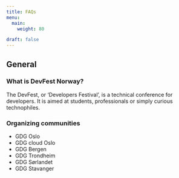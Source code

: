 ```yaml
---
title: FAQs
menu:
  main:
    weight: 80

draft: false
---
```


## General

### What is DevFest Norway?

The DevFest, or ‘Developers Festival’, is a technical conference for developers. It is aimed at students, professionals or simply curious technophiles.

### Organizing communities

- GDG Oslo
- GDG cloud Oslo
- GDG Bergen
- GDG Trondheim
- GDG Sørlandet
- GDG Stavanger

